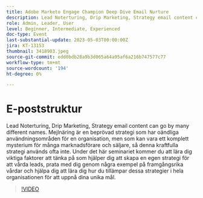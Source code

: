 ```yaml
---
title: Adobe Marketo Engage Champion Deep Dive Email Nurture
description: Lead Noterturing, Drip Marketing, Strategy email content can go by many different names. Mejlnäring är en beprövad strategi som har oändliga användningsområden för en organisation, men som kan vara ett komplett mysterium för många marknadsförare och säljare, så denna kraftfulla strategi används ofta inte. Under det här seminariet kommer du att lära dig viktiga faktorer att tänka på som hjälper dig att skapa en egen strategi för att vårda leads, prata med dig genom några exempel på framgångsrika vårdar och hjälpa dig att lära dig hur du tillämpar dessa strategier i hela organisationen för att uppnå dina unika mål.
role: Admin, Leader, User
level: Beginner, Intermediate, Experienced
doc-type: Event
last-substantial-update: 2023-05-03T00:00:00Z
jira: KT-13153
thumbnail: 3418903.jpeg
source-git-commit: edd0bdb28a9b3d065a64a95af6a216b747577c77
workflow-type: tm+mt
source-wordcount: '194'
ht-degree: 0%

---
```



# E-poststruktur

Lead Noterturing, Drip Marketing, Strategy email content can go by many different names. Mejlnäring är en beprövad strategi som har oändliga användningsområden för en organisation, men som kan vara ett komplett mysterium för många marknadsförare och säljare, så denna kraftfulla strategi används ofta inte. Under det här seminariet kommer du att lära dig viktiga faktorer att tänka på som hjälper dig att skapa en egen strategi för att vårda leads, prata med dig genom några exempel på framgångsrika vårdar och hjälpa dig att lära dig hur du tillämpar dessa strategier i hela organisationen för att uppnå dina unika mål.

>[!VIDEO](https://video.tv.adobe.com/v/3418903/?learn=on)
